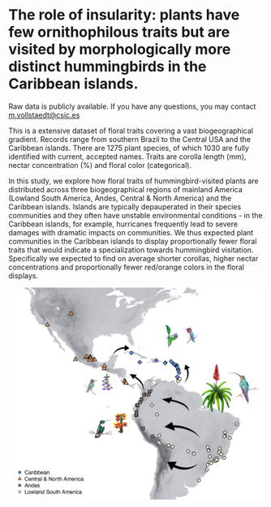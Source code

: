 # The role of insularity: plants have few ornithophilous traits but are visited by morphologically more distinct hummingbirds in the Caribbean islands.

Raw data is publicly available. If you have any questions, you may contact m.vollstaedt@csic.es

This is a extensive dataset of floral traits covering a vast biogeographical gradient. Records range from southern Brazil to the Central USA and the Caribbean islands.
There are 1275 plant species, of which 1030 are fully identified with current, accepted names.
Traits are corolla length (mm), nectar concentration (%) and floral color (categorical).

In this study, we explore how floral traits of hummingbird-visited plants are distributed across three biogeographical regions of mainland America (Lowland South America, Andes, Central & North America) and the Caribbean islands. Islands are typically depauperated in their species communities and they often have unstable environmental conditions - in the Caribbean islands, for example, hurricanes frequently lead to severe damages with dramatic impacts on communities. We thus expected plant communities in the Caribbean islands to display proportionally fewer floral traits that would indicate a specialization towards hummingbird visitation. Specifically we expected to find on average shorter corollas, higher nectar concentrations and proportionally fewer red/orange colors in the floral displays.

![Figure 1](https://github.com/corvuscorax1/FloralTraitsIslandsMainlandComparison/blob/main/img/Figure%201.png)
